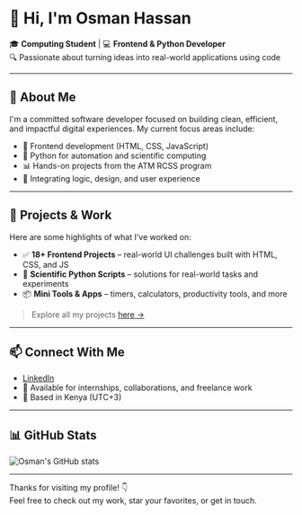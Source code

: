 # 👋 Hi, I'm Osman Hassan

🎓 **Computing Student** | 💻 **Frontend & Python Developer**  
🔍 Passionate about turning ideas into real-world applications using code

---

## 🧠 About Me

I'm a committed software developer focused on building clean, efficient, and impactful digital experiences. My current focus areas include:

- 🧩 Frontend development (HTML, CSS, JavaScript)
- 🐍 Python for automation and scientific computing
- 📊 Hands-on projects from the ATM RCSS program
- 🔗 Integrating logic, design, and user experience

---

## 🚀 Projects & Work

Here are some highlights of what I’ve worked on:

- ✅ **18+ Frontend Projects** – real-world UI challenges built with HTML, CSS, and JS  
- 🧪 **Scientific Python Scripts** – solutions for real-world tasks and experiments  
- 📦 **Mini Tools & Apps** – timers, calculators, productivity tools, and more

> Explore all my projects [here →](https://github.com/OSMANHASSAN-dev?tab=repositories)

---

## 📫 Connect With Me

- [LinkedIn](https://linkedin.com/in/hassan-o-6355a3369)  
- 💼 Available for internships, collaborations, and freelance work  
- 📍 Based in Kenya (UTC+3)

---

## 📊 GitHub Stats

![Osman's GitHub stats](https://github-readme-stats.vercel.app/api?username=OSMANHASSAN-dev&show_icons=true&theme=default&hide_rank=true)

---

Thanks for visiting my profile! 👇  
Feel free to check out my work, star your favorites, or get in touch.
